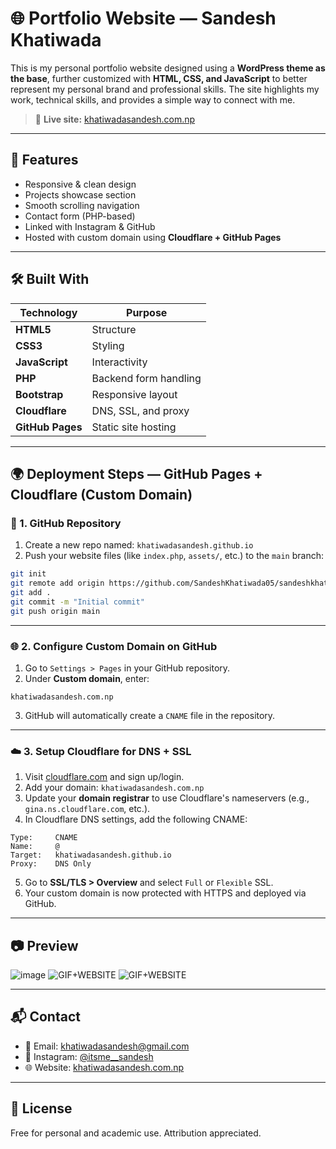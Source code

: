 # 🌐 Portfolio Website — Sandesh Khatiwada

This is my personal portfolio website designed using a **WordPress theme as the base**, further customized with **HTML, CSS, and JavaScript** to better represent my personal brand and professional skills. The site highlights my work, technical skills, and provides a simple way to connect with me.


> 🔗 **Live site:** [khatiwadasandesh.com.np](https://khatiwadasandesh.com.np)

---

## 🚀 Features

- Responsive & clean design  
- Projects showcase section  
- Smooth scrolling navigation  
- Contact form (PHP-based)  
- Linked with Instagram & GitHub  
- Hosted with custom domain using **Cloudflare + GitHub Pages**

---

## 🛠️ Built With

| Technology      | Purpose               |
|----------------|------------------------|
| **HTML5**       | Structure              |
| **CSS3**        | Styling                |
| **JavaScript**  | Interactivity          |
| **PHP**         | Backend form handling  |
| **Bootstrap**   | Responsive layout      |
| **Cloudflare**  | DNS, SSL, and proxy    |
| **GitHub Pages**| Static site hosting    |

---

## 🌍 Deployment Steps — GitHub Pages + Cloudflare (Custom Domain)

### 🔧 1. GitHub Repository

1. Create a new repo named: `khatiwadasandesh.github.io`
2. Push your website files (like `index.php`, `assets/`, etc.) to the `main` branch:

```bash
git init
git remote add origin https://github.com/SandeshKhatiwada05/sandeshkhatiwada05.github.io
git add .
git commit -m "Initial commit"
git push origin main
```

---

### 🌐 2. Configure Custom Domain on GitHub

1. Go to `Settings > Pages` in your GitHub repository.  
2. Under **Custom domain**, enter:

```
khatiwadasandesh.com.np
```

3. GitHub will automatically create a `CNAME` file in the repository.

---

### ☁️ 3. Setup Cloudflare for DNS + SSL

1. Visit [cloudflare.com](https://cloudflare.com) and sign up/login.  
2. Add your domain: `khatiwadasandesh.com.np`  
3. Update your **domain registrar** to use Cloudflare's nameservers (e.g., `gina.ns.cloudflare.com`, etc.).  
4. In Cloudflare DNS settings, add the following CNAME:

```
Type:     CNAME  
Name:     @  
Target:   khatiwadasandesh.github.io  
Proxy:    DNS Only
```

5. Go to **SSL/TLS > Overview** and select `Full` or `Flexible` SSL.  
6. Your custom domain is now protected with HTTPS and deployed via GitHub.

---

## 📷 Preview
![image](https://github.com/user-attachments/assets/577860cd-f94b-487d-ae98-7b590d3c541b)
![GIF+WEBSITE](https://github.com/user-attachments/assets/e5d57258-d360-407e-84c7-109a99171ea2)
![GIF+WEBSITE](https://github.com/user-attachments/assets/e5d57258-d360-407e-84c7-109a99171ea2)



---

## 📬 Contact

- 📧 Email: [khatiwadasandesh@gmail.com](mailto:khatiwadasandesh@gmail.com)  
- 🔗 Instagram: [@itsme__sandesh](https://instagram.com/itsme__sandesh)  
- 🌐 Website: [khatiwadasandesh.com.np](https://khatiwadasandesh.com.np)

---

## 📝 License

Free for personal and academic use. Attribution appreciated.
